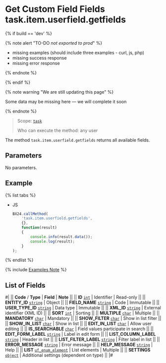 # Get Custom Field Fields task.item.userfield.getfields

{% if build == 'dev' %}

{% note alert "TO-DO _not exported to prod_" %}

- missing examples (should include three examples - curl, js, php)
- missing success response
- missing error response

{% endnote %}

{% endif %}

{% note warning "We are still updating this page" %}

Some data may be missing here — we will complete it soon

{% endnote %}

> Scope: [`task`](../../scopes/permissions.md)
>
> Who can execute the method: any user

The method `task.item.userfield.getfields` returns all available fields.

## Parameters

No parameters.

## Example

{% list tabs %}

- JS

    ```js
    BX24.callMethod(
        'task.item.userfield.getfields',
        {},
        function(result)
        {
            console.info(result.data());
            console.log(result);
        }
    );
    ```

{% endlist %}

{% include [Examples Note](../../../_includes/examples.md) %}

## List of Fields

#|
|| **Code** / **Type** | **Field** | **Note** ||
|| **ID**
[`int`](../../data-types.md) | Identifier | Read-only ||
|| **ENTITY_ID**
[`string`](../../data-types.md) | Object ||
|| **FIELD_NAME**
[`string`](../../data-types.md) | Code | Immutable ||
|| **USER_TYPE_ID**
[`string`](../../data-types.md) | Data type | Immutable ||
|| **XML_ID**
[`string`](../../data-types.md) | External identifier (XML ID) ||
|| **SORT**
[`int`](../../data-types.md) | Sorting ||
|| **MULTIPLE**
[`char`](../../data-types.md) | Multiple ||
|| **MANDATORY**
[`char`](../../data-types.md) | Mandatory ||
|| **SHOW_FILTER**
[`char`](../../data-types.md) | Show in list filter ||
|| **SHOW_IN_LIST**
[`char`](../../data-types.md) | Show in list ||
|| **EDIT_IN_LIST**
[`char`](../../data-types.md) | Allow user editing ||
|| **IS_SEARCHABLE**
[`char`](../../data-types.md) | Field values participate in search ||
|| **EDIT_FORM_LABEL**
[`string`](../../data-types.md) | Label in edit form ||
|| **LIST_COLUMN_LABEL**
[`string`](../../data-types.md) | Header in list ||
|| **LIST_FILTER_LABEL**
[`string`](../../data-types.md) | Filter label in list ||
|| **ERROR_MESSAGE**
[`string`](../../data-types.md) | Error message ||
|| **HELP_MESSAGE**
[`string`](../../data-types.md) | Help ||
|| **LIST**
[`uf_enum_element`](../../data-types.md) | List elements | Multiple ||
|| **SETTINGS**
[`object`](../../data-types.md) | Additional settings (dependent on type) ||
|#